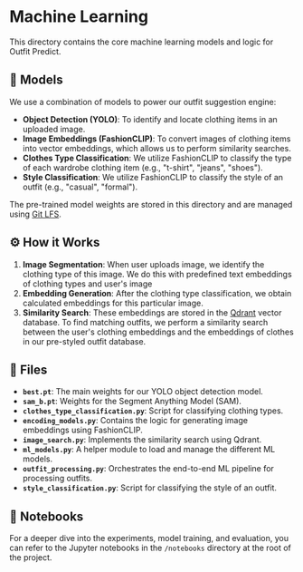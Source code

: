 # Machine Learning

This directory contains the core machine learning models and logic for Outfit Predict.

## 🤖 Models

We use a combination of models to power our outfit suggestion engine:

- **Object Detection (YOLO)**: To identify and locate clothing items in an uploaded image.
- **Image Embeddings (FashionCLIP)**: To convert images of clothing items into vector embeddings, which allows us to perform similarity searches.
- **Clothes Type Classification**: We utilize FashionCLIP to classify the type of each wardrobe clothing item (e.g., "t-shirt", "jeans", "shoes").
- **Style Classification**: We utilize FashionCLIP to classify the style of an outfit (e.g., "casual", "formal").

The pre-trained model weights are stored in this directory and are managed using [Git LFS](https://git-lfs.github.com/).

## ⚙️ How it Works

1.  **Image Segmentation**: When user uploads image, we identify the clothing type of this image. We do this with predefined text embeddings of clothing types and user's image
2.  **Embedding Generation**: After the clothing type classification, we obtain calculated embeddings for this particular image.
3.  **Similarity Search**: These embeddings are stored in the [Qdrant](https://qdrant.tech/) vector database. To find matching outfits, we perform a similarity search between the user's clothing embeddings and the embeddings of clothes in our pre-styled outfit database.

## 📂 Files

- **`best.pt`**: The main weights for our YOLO object detection model.
- **`sam_b.pt`**: Weights for the Segment Anything Model (SAM).
- **`clothes_type_classification.py`**: Script for classifying clothing types.
- **`encoding_models.py`**: Contains the logic for generating image embeddings using FashionCLIP.
- **`image_search.py`**: Implements the similarity search using Qdrant.
- **`ml_models.py`**: A helper module to load and manage the different ML models.
- **`outfit_processing.py`**: Orchestrates the end-to-end ML pipeline for processing outfits.
- **`style_classification.py`**: Script for classifying the style of an outfit.

## 📓 Notebooks

For a deeper dive into the experiments, model training, and evaluation, you can refer to the Jupyter notebooks in the `/notebooks` directory at the root of the project.
